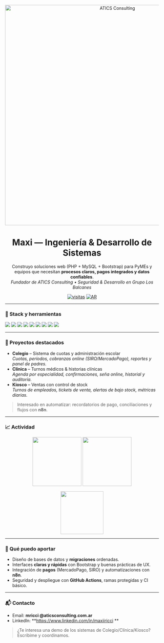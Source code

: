 <!-- Banner -->
<p align="center">
  <img src="assets/atics.png" alt="ATICS Consulting" width="720">
</p>

<h1 align="center">Maxi — Ingeniería & Desarrollo de Sistemas</h1>

<p align="center">
  Construyo soluciones web (PHP + MySQL + Bootstrap) para PyMEs y equipos que necesitan <b>procesos claros, pagos integrados y datos confiables</b>.
  <br>
  <i>Fundador de ATICS Consulting • Seguridad & Desarrollo en Grupo Los Balcanes</i>
</p>

<p align="center">
  <a href="https://github.com/mricci-atics"><img src="https://komarev.com/ghpvc/?username=mricci-atics&label=visitas&color=0aa66a" alt="visitas"></a>
  <a href="#"><img src="https://img.shields.io/badge/Argentina-🇦🇷-0aa66a.svg" alt="AR"></a>
</p>

---

### 🧰 Stack y herramientas
<p>
  <img src="https://img.shields.io/badge/PHP-777BB4?logo=php&logoColor=fff" />
  <img src="https://img.shields.io/badge/MySQL-4479A1?logo=mysql&logoColor=fff" />
  <img src="https://img.shields.io/badge/Bootstrap-7952B3?logo=bootstrap&logoColor=fff" />
  <img src="https://img.shields.io/badge/Yii%20Framework-3C9?logo=yii&logoColor=fff" />
  <img src="https://img.shields.io/badge/JavaScript-F7DF1E?logo=javascript&logoColor=000" />
  <img src="https://img.shields.io/badge/Git-F05032?logo=git&logoColor=fff" />
  <img src="https://img.shields.io/badge/GitHub%20Actions-2088FF?logo=githubactions&logoColor=fff" />
  <img src="https://img.shields.io/badge/MercadoPago-00B1EA?logo=mercadopago&logoColor=fff" />
  <img src="https://img.shields.io/badge/n8n-A9225C?logo=n8n&logoColor=fff" />
</p>

---

### 🚀 Proyectos destacados
- **Colegio** – Sistema de cuotas y administración escolar  
  _Cuotas, períodos, cobranzas online (SIRO/MercadoPago), reportes y panel de padres._
- **Clínica** – Turnos médicos & historias clínicas  
  _Agenda por especialidad, confirmaciones, seña online, historial y auditoría._
- **Kiosco** – Ventas con control de stock  
  _Turnos de empleados, tickets de venta, alertas de bajo stock, métricas diarias._

> Interesado en automatizar: recordatorios de pago, conciliaciones y flujos con **n8n**.

---

### 📈 Actividad
<p align="center">
  <img height="160" src="https://github-readme-stats.vercel.app/api?username=mricci-atics&show_icons=true&theme=vue-dark&hide_title=true&count_private=true" />
  <img height="160" src="https://github-readme-streak-stats.herokuapp.com/?user=mricci-atics&theme=vue-dark" />
</p>
<p align="center">
  <img height="140" src="https://github-readme-stats.vercel.app/api/top-langs/?username=mricci-atics&layout=compact&theme=vue-dark&langs_count=8" />
</p>

---

### 🧭 Qué puedo aportar
- Diseño de bases de datos y **migraciones** ordenadas.
- Interfaces **claras y rápidas** con Bootstrap y buenas prácticas de UX.
- Integración de **pagos** (MercadoPago, SIRO) y automatizaciones con **n8n**.
- Seguridad y despliegue con **GitHub Actions**, ramas protegidas y CI básico.

---

### 📬 Contacto
- Email: **mricci @aticsconsulting.com.ar**  
- LinkedIn: **https://www.linkedin.com/in/maxiiricci **  

> ¿Te interesa una demo de los sistemas de Colegio/Clínica/Kiosco? Escribime y coordinamos.
